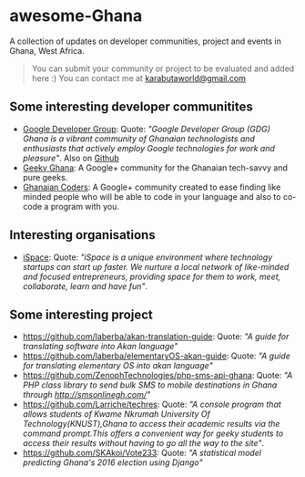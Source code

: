 # awesome-Ghana
A collection of updates on developer communities, project and events in Ghana, West Africa.

> You can submit your community or project to be evaluated and added here :) You can contact me at karabutaworld@gmail.com

## Some interesting developer communitites
* [Google Developer Group](http://accra.gdgghana.com/): Quote: *"Google Developer Group (GDG) Ghana is a vibrant community of Ghanaian technologists and enthusiasts that actively employ Google technologies for work and pleasure"*. Also on [Github](https://github.com/GDGGhana)
* [Geeky Ghana](https://plus.google.com/u/1/communities/117737931098874085145): A Google+ community for the Ghanaian tech-savvy and pure geeks.
* [Ghanaian Coders](https://plus.google.com/u/1/communities/102050284893699144230): A Google+ community created to ease finding like minded people who will be able to code in your language and also to co-code a program with you. 

## Interesting organisations
* [iSpace](http://ispacegh.com/): Quote: *"iSpace is a unique environment where technology startups can start up faster. We nurture a local network of like-minded and focused entrepreneurs, providing space for them to work, meet, collaborate, learn and have fun"*.

## Some interesting project
* https://github.com/laberba/akan-translation-guide: Quote: *"A guide for translating software into Akan language"*
* https://github.com/laberba/elementaryOS-akan-guide: Quote: *"A guide for translating elementary OS into akan language"*
* https://github.com/ZenophTechnologies/php-sms-api-ghana: Quote: *"A PHP class library to send bulk SMS to mobile destinations in Ghana through http://smsonlinegh.com/"*
* https://github.com/Larriche/techres: Quote: *"A console program that allows students of Kwame Nkrumah University Of Technology(KNUST),Ghana to access their academic results via the command prompt.This offers a convenient way for geeky students to access their results without having to go all the way to the site"*.
* https://github.com/SKAkoi/Vote233: Quote: *"A statistical model predicting Ghana's 2016 election using Django"*
